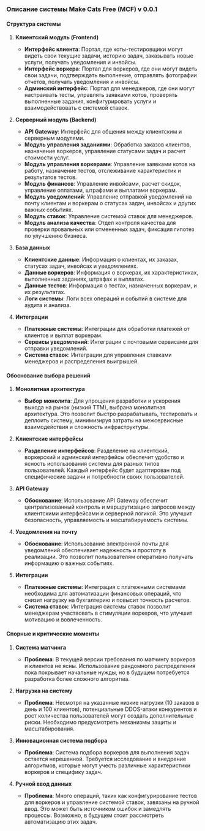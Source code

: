 ### Описание системы Make Cats Free (MCF) v 0.0.1

#### Структура системы

1. **Клиентский модуль (Frontend)**
    - **Интерфейс клиента**: Портал, где коты-тестировщики могут видеть свои текущие задачи, историю задач, заказывать новые услуги, получать уведомления и инвойсы.
    - **Интерфейс воркера**: Портал для воркеров, где они могут видеть свои задачи, подтверждать выполнение, отправлять фотографии отчетов, получать уведомления и инвойсы.
    - **Админский интерфейс**: Портал для менеджеров, где они могут настраивать тесты, управлять заявками котов, проверять выполненные задания, конфигурировать услуги и взаимодействовать с системой ставок.

2. **Серверный модуль (Backend)**
    - **API Gateway**: Интерфейс для общения между клиентским и серверным модулями.
    - **Модуль управления заданиями**: Обработка заказов клиентов, назначение воркеров, управление статусами задач и расчет стоимости услуг.
    - **Модуль управления воркерами**: Управление заявками котов на работу, назначение тестов, отслеживание характеристик и результатов тестов.
    - **Модуль финансов**: Управление инвойсами, расчет скидок, управление оплатами, штрафами и выплатами воркерам.
    - **Модуль уведомлений**: Управление отправкой уведомлений на почту клиентам и воркерам о статусах задач, инвойсах и других важных событиях.
    - **Модуль ставок**: Управление системой ставок для менеджеров.
    - **Модуль анализа качества**: Отдел контроля качества для проверки провальных или отмененных задач, фиксация гипотез по улучшению бизнеса.

3. **База данных**
    - **Клиентские данные**: Информация о клиентах, их заказах, статусах задач, инвойсах и уведомлениях.
    - **Данные воркеров**: Информация о воркерах, их характеристиках, выполненных заданиях, штрафах и выплатах.
    - **Данные тестов**: Информация о тестах, назначенных воркерам, и их результатах.
    - **Логи системы**: Логи всех операций и событий в системе для аудита и анализа.

4. **Интеграции**
    - **Платежные системы**: Интеграции для обработки платежей от клиентов и выплат воркерам.
    - **Сервисы уведомлений**: Интеграции с почтовыми сервисами для отправки уведомлений.
    - **Система ставок**: Интеграции для управления ставками менеджеров и распределения выигрышей.

#### Обоснование выбора решений

1. **Монолитная архитектура**
    - **Выбор монолита**: Для упрощения разработки и ускорения выхода на рынок (низкий ТТМ), выбрана монолитная архитектура. Это позволит быстро разрабатывать, тестировать и деплоить систему, минимизируя затраты на межсервисные взаимодействия и сложность инфраструктуры.

2. **Клиентские интерфейсы**
    - **Разделение интерфейсов**: Разделение на клиентский, воркерский и админский интерфейсы обеспечит удобство и ясность использования системы для разных типов пользователей. Каждый интерфейс будет адаптирован под специфические задачи и потребности своих пользователей.

3. **API Gateway**
    - **Обоснование**: Использование API Gateway обеспечит централизованный контроль и маршрутизацию запросов между клиентскими интерфейсами и серверной логикой. Это улучшит безопасность, управляемость и масштабируемость системы.

4. **Уведомления на почту**
    - **Обоснование**: Использование электронной почты для уведомлений обеспечивает надежность и простоту в реализации. Это позволит пользователям оперативно получать информацию о важных событиях.

5. **Интеграции**
    - **Платежные системы**: Интеграция с платежными системами необходима для автоматизации финансовых операций, что снизит нагрузку на бухгалтерию и повысит точность расчетов.
    - **Система ставок**: Интеграция системы ставок позволит менеджерам участвовать в стимуляции воркеров, что улучшит мотивацию и вовлеченность.

#### Спорные и критические моменты

1. **Система матчинга**
    - **Проблема**: В текущей версии требования по матчингу воркеров и клиентов не ясны. Использование рандомного распределения пока покрывает начальные нужды, но в будущем потребуется разработка более сложного алгоритма.

2. **Нагрузка на систему**
    - **Проблема**: Несмотря на указанные низкие нагрузки (10 заказов в день и 100 клиентов), потенциальные DDOS-атаки конкурентов и рост количества пользователей могут создать дополнительные риски. Необходимо предусмотреть механизмы защиты и масштабирования.

3. **Инновационная система подбора**
    - **Проблема**: Система подбора воркеров для выполнения задач остается нерешенной. Требуется исследование и внедрение алгоритмов, которые могут учесть различные характеристики воркеров и специфику задач.

4. **Ручной ввод данных**
    - **Проблема**: Много операций, таких как конфигурирование тестов для воркеров и управление системой ставок, завязаны на ручной ввод. Это может быть источником ошибок и замедлять процессы. Возможно, в будущем стоит рассмотреть автоматизацию этих задач.
